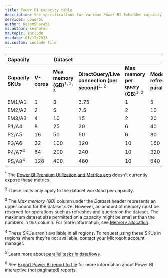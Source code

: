 ```yaml
---
title: Power BI capacity table
description: See specifications for various Power BI Embedded capacity SKUs, including the v-core count, the max memory per dataset and query, and other information.
services: powerbi
author: KesemSharabi
ms.author: kesharab
ms.topic: include
ms.date: 01/12/2023
ms.custom: include file
---
```


| Capacity          |     | Dataset |        |     |       | Dataflow | Export API |
| ----------------- | --- | ------- | ------ | --- | ----- | -------- | ---------- |
| **Capacity SKUs** | **V-cores** | **Max memory (GB)**<sup>1, 2, 3</sup> | **DirectQuery/Live connection (per second)**<sup>1, 2</sup> | **Max memory per query (GB)**<sup>1, 2</sup> | **Model refresh parallelism**<sup>2</sup> | **Dataflow parallel tasks**<sup>5</sup>  | **Max concurrent pages**<sup>6</sup> |
| EM1/A1            |   1 |   3 |   3.75 |  1  |   5  |  4 |  20 |
| EM2/A2            |   2 |   5 |   7.5  |  2  |  10  |  8 |  25 |
| EM3/A3            |   4 |  10 |  15    |  2  |  20  | 16 |  35 |
| P1/A4             |   8 |  25 |  30    |  6  |  40  | 32 |  55 |
| P2/A5             |  16 |  50 |  60    |  6  |  80  | 64 |  95 |
| P3/A6             |  32 | 100 | 120    | 10  | 160  | 64 | 175 |
| P4/A7<sup>4</sup> |  64 | 200 | 240    | 10  | 320  | 64 | 200 |
| P5/A8<sup>4</sup> | 128 | 400 | 480    | 10  | 640  | 64 | 200 |

<sup>1</sup> The [Power BI Premium Utilization and Metrics app](./../enterprise/service-premium-install-app.md) doesn't currently expose these metrics.

<sup>2</sup> These limits only apply to the dataset workload per capacity.

<sup>3</sup> The *Max memory (GB)* column under the *Dataset* header represents an upper bound for the dataset size. However, an amount of memory must be reserved for operations such as refreshes and queries on the dataset. The maximum dataset size permitted on a capacity might be smaller than the numbers in this column. For more information, see [Memory allocation](./../enterprise/service-premium-what-is.md#dataset-memory-allocation).

<sup>4</sup> These SKUs aren't available in all regions. To request using these SKUs in regions where they're not available, contact your Microsoft account manager.

<sup>5</sup> Learn more about [parallel tasks in dataflows](/power-query/dataflows/what-licenses-do-you-need-in-order-to-use-dataflows#power-bi-premium).

<sup>6</sup> See [Export Power BI report to file](./../developer/embedded/export-to.md) for more information about Power BI interactive (not paginated) reports.
